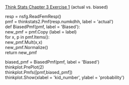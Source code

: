 [Think Stats Chapter 3 Exercise 1](http://greenteapress.com/thinkstats2/html/thinkstats2004.html#toc31) (actual vs. biased)

>>
  resp = nsfg.ReadFemResp()  
  pmf = thinkstats2.Pmf(resp.numkdhh, label = 'actual')  
  def BiasedPmf(pmf, label = 'Biased'):  
    new_pmf = pmf.Copy (label = label)  
    for x, p in pmf.Items():  
       new_pmf.Mult(x,x)  
       new_pmf.Normalize()  
    return new_pmf  
   
  biased_pmf = BiasedPmf(pmf, label = 'Biased')  
  thinkplot.PrePlot(2)  
  thinkplot.Pmfs([pmf,biased_pmf])  
  thinkplot.Show(xlabel = 'kid_number', ylabel = 'probability')

